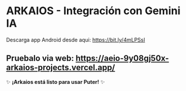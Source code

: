 # ARKAIOS - Integración con Gemini IA

Descarga app Android desde aqui:
https://bit.ly/4mLPSsI

Pruebalo via web:
https://aeio-9y08gj50x-arkaios-projects.vercel.app/
---

✨ **¡Arkaios está listo para usar Puter!** ✨
